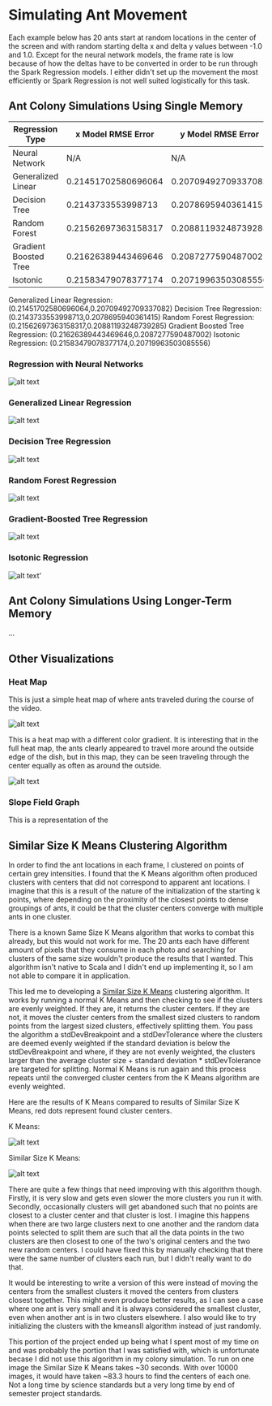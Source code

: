 # Simulating Ant Movement

Each example below has 20 ants start at random locations in the center of the screen and with random starting delta x and delta y values between -1.0 and 1.0. Except for the neural network models, the frame rate is low because of how the deltas have to be converted in order to be run through the Spark Regression models. I either didn't set up the movement the most efficiently or Spark Regression is not well suited logistically for this task.

## Ant Colony Simulations Using Single Memory

|   Regression Type	|   x Model RMSE Error	|   y Model RMSE Error	|
|---	|---	|---	|
|   Neural Network	|   N/A	|   N/A	|
|   Generalized Linear	|   0.21451702580696064	|   0.20709492709337082	|
|   Decision Tree	|   0.2143733553998713	|   0.2078695940361415	|
|   Random Forest	|   0.21562697363158317	|   0.20881193248739285	|
|   Gradient Boosted Tree	|   0.21626389443469646	|   0.2087277590487002	|
|  Isotonic 	|   0.21583479078377174	|   0.20719963503085556	|

   Generalized Linear Regression: (0.21451702580696064,0.20709492709337082)
       Decision Tree  Regression: (0.2143733553998713,0.2078695940361415)
       Random Forest  Regression: (0.21562697363158317,0.20881193248739285)
Gradient Boosted Tree Regression: (0.21626389443469646,0.2087277590487002)
             Isotonic Regression: (0.21583479078377174,0.20719963503085556)

### Regression with Neural Networks

![alt text](images/neuralnetwork.gif "Regression with Neural Networks")

### Generalized Linear Regression

![alt text](images/linearregression.gif "Generalized Linear Regression")

### Decision Tree Regression

![alt text](images/decisiontree.gif "Decision Tree Regression")

### Random Forest Regression

![alt text](images/randomforest.gif "Random Forest Regression")

### Gradient-Boosted Tree Regression

![alt text](images/gbt.gif "Gradient-Boosted Tree Regression")

### Isotonic Regression

![alt text](images/isotonic.gif "Isotonic Regression")'

## Ant Colony Simulations Using Longer-Term Memory

...

## Other Visualizations

### Heat Map

This is just a simple heat map of where ants traveled during the course of the video.

![alt text](images/heatmap.png "Heat Map")

This is a heat map with a different color gradient. It is interesting that in the full heat map, the ants clearly appeared to travel more around the outside edge of the dish, but in this map, they can be seen traveling through the center equally as often as around the outside.

![alt text](images/heatmap_2.png "Heat Map 2")

### Slope Field Graph

This is a representation of the 

## Similar Size K Means Clustering Algorithm

In order to find the ant locations in each frame, I clustered on points of certain grey intensities. I found that the K Means algorithm often produced clusters with centers that did not correspond to apparent ant locations. I imagine that this is a result of the nature of the initialization of the starting k points, where depending on the proximity of the closest points to dense groupings of ants, it could be that the cluster centers converge with multiple ants in one cluster.

There is a known Same Size K Means algorithm that works to combat this already, but this would not work for me. The 20 ants each have different amount of pixels that they consume in each photo and searching for clusters of the same size wouldn't produce the results that I wanted. This algorithm isn't native to Scala and I didn't end up implementing it, so I am not able to compare it in application.

This led me to developing a [Similar Size K Means](https://github.com/eherbert/SimulatingAntMovement/blob/master/src/main/scala/utility/SimilarSizeKMeans.scala) clustering algorithm. It works by running a normal K Means and then checking to see if the clusters are evenly weighted. If they are, it returns the cluster centers. If they are not, it moves the cluster centers from the smallest sized clusters to random points from the largest sized clusters, effectively splitting them. You pass the algorithm a stdDevBreakpoint and a stdDevTolerance where the clusters are deemed evenly weighted if the standard deviation is below the stdDevBreakpoint and where, if they are not evenly weighted, the clusters larger than the average cluster size + standard deviation * stdDevTolerance are targeted for splitting. Normal K Means is run again and this process repeats until the converged cluster centers from the K Means algorithm are evenly weighted.

Here are the results of K Means compared to results of Similar Size K Means, red dots represent found cluster centers.

K Means:

![alt text](images/kmeans.png "K Means Results")

Similar Size K Means:

![alt text](images/similarsizekmeans.png "Similar Size K Means Results")

There are quite a few things that need improving with this algorithm though. Firstly, it is very slow and gets even slower the more clusters you run it with. Secondly, occasionally clusters will get abandoned such that no points are closest to a cluster center and that cluster is lost. I imagine this happens when there are two large clusters next to one another and the random data points selected to split them are such that all the data points in the two clusters are then closest to one of the two's original centers and the two new random centers. I could have fixed this by manually checking that there were the same number of clusters each run, but I didn't really want to do that.

It would be interesting to write a version of this were instead of moving the centers from the smallest clusters it moved the centers from clusters closest together. This might even produce better results, as I can see a case where one ant is very small and it is always considered the smallest cluster, even when another ant is in two clusters elsewhere. I also would like to try initializing the clusters with the kmeansII algorithm instead of just randomly.

This portion of the project ended up being what I spent most of my time on and was probably the portion that I was satisfied with, which is unfortunate becase I did not use this algorithm in my colony simulation. To run on one image the Similar Size K Means takes ~30 seconds. With over 10000 images, it would have taken ~83.3 hours to find the centers of each one. Not a long time by science standards but a very long time by end of semester project standards.